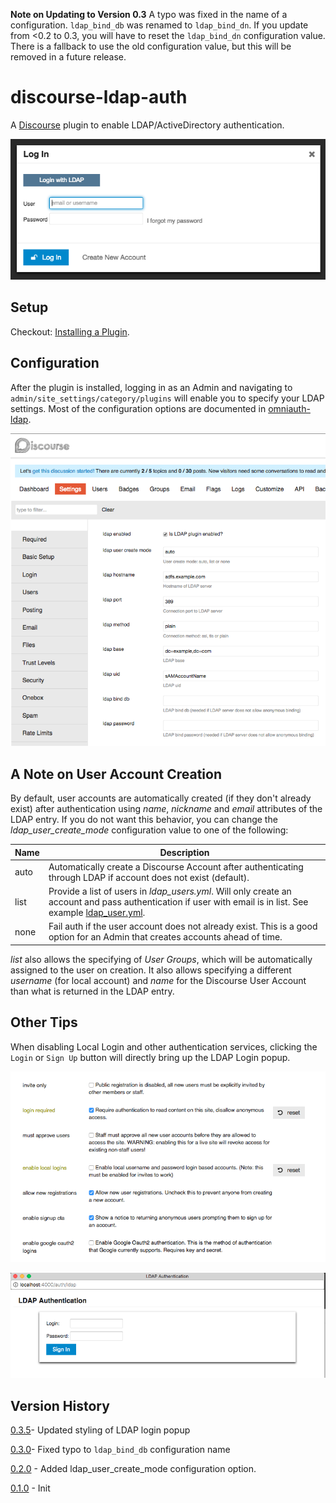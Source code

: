 **Note on Updating to Version 0.3** A typo was fixed in the name of a configuration. `ldap_bind_db` was renamed to `ldap_bind_dn`. If you update from <0.2 to 0.3, you will have to reset the `ldap_bind_dn` configuration value. There is a fallback to use the old configuration value, but this will be removed in a future release.

# discourse-ldap-auth

A [Discourse](https://github.com/discourse/discourse) plugin to enable LDAP/ActiveDirectory authentication.

![Login Popup](https://raw.githubusercontent.com/jonmbake/screenshots/master/discourse-ldap-auth/login.png)

## Setup

Checkout: [Installing a Plugin](https://meta.discourse.org/t/install-a-plugin/19157).

## Configuration

After the plugin is installed, logging in as an Admin and navigating to `admin/site_settings/category/plugins` will enable you to specify your LDAP settings.  Most of the configuration options are documented in [omniauth-ldap](https://github.com/intridea/omniauth-ldap).

![Settings Page](https://github.com/jonmbake/screenshots/blob/master/discourse-ldap-auth/settings.png)

## A Note on User Account Creation

By default, user accounts are automatically created (if they don't already exist) after authentication using *name*, *nickname* and *email* attributes of the LDAP entry.  If you do not want this behavior, you can change the *ldap_user_create_mode* configuration value to one of the following:

  Name | Description
-------| --------------
auto   | Automatically create a Discourse Account after authenticating through LDAP if account does not exist (default).
list   | Provide a list of users in *ldap_users.yml*.  Will only create an account and pass authentication if user with email is in list. See example [ldap_user.yml](ldap_users.yml).
none   | Fail auth if the user account does not already exist.  This is a good option for an Admin that creates accounts ahead of time.

*list* also allows the specifying of *User Groups*, which will be automatically assigned to the user on creation.  It also allows specifying a different *username* (for local account) and *name* for the Discourse User Account than what is returned in the LDAP entry.

## Other Tips

When disabling Local Login and other authentication services, clicking the `Login` or `Sign Up` button will directly bring up the LDAP Login popup.

![Disable Local](https://github.com/jonmbake/screenshots/blob/master/discourse-ldap-auth/disable_local.png)

![LDAP Login Popup](https://github.com/jonmbake/screenshots/blob/master/discourse-ldap-auth/ldap_popup.png)

## Version History

[0.3.5](https://github.com/jonmbake/discourse-ldap-auth)- Updated styling of LDAP login popup

[0.3.0](https://github.com/jonmbake/discourse-ldap-auth/tree/v0.3.0)- Fixed typo to `ldap_bind_db` configuration name

[0.2.0](https://github.com/jonmbake/discourse-ldap-auth/tree/v0.2.0) - Added ldap_user_create_mode configuration option.

[0.1.0](https://github.com/jonmbake/discourse-ldap-auth/tree/v0.1.0) - Init
